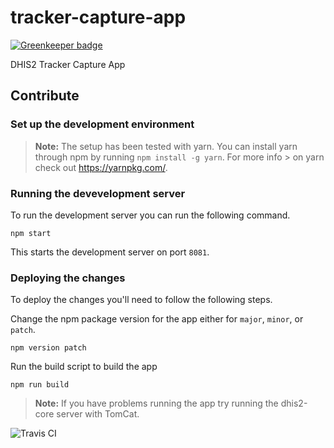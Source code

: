# tracker-capture-app

[![Greenkeeper badge](https://badges.greenkeeper.io/dhis2/tracker-capture-app.svg)](https://greenkeeper.io/)

DHIS2 Tracker Capture App

## Contribute

### Set up the development environment

> **Note:** The setup has been tested with yarn. You can install yarn through npm by running `npm install -g yarn`. For more info > on yarn check out https://yarnpkg.com/.

### Running the devevelopment server

To run the development server you can run the following command.

```
npm start
```

This starts the development server on port `8081`.

### Deploying the changes
To deploy the changes you'll need to follow the following steps.

Change the npm package version for the app either for `major`, `minor`, or `patch`.
```
npm version patch
```

Run the build script to build the app
```
npm run build
```
> **Note:** If you have problems running the app try running the dhis2-core server with TomCat.

![Travis CI](https://travis-ci.com/dhis2/tracker-capture-app.svg)
